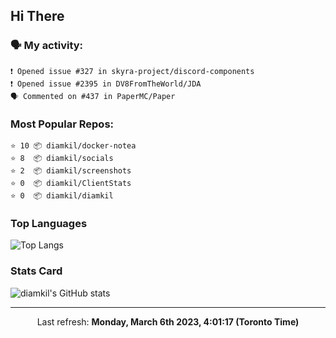 ## Hi There

### 🗣 My activity:

```
❗️ Opened issue #327 in skyra-project/discord-components
❗️ Opened issue #2395 in DV8FromTheWorld/JDA
🗣 Commented on #437 in PaperMC/Paper
```

### Most Popular Repos:

```
⭐️ 10 📦 diamkil/docker-notea
⭐️ 8  📦 diamkil/socials
⭐️ 2  📦 diamkil/screenshots
⭐️ 0  📦 diamkil/ClientStats
⭐️ 0  📦 diamkil/diamkil
```

### Top Languages

![Top Langs](https://github-readme-stats.vercel.app/api/top-langs/?username=diamkil&layout=compact&langs_count=10)

### Stats Card

![diamkil's GitHub stats](https://github-readme-stats.vercel.app/api?username=diamkil&count_private=true&show_icons=true)

---

<p align="center">
  Last refresh: 
  <b>Monday, March 6th 2023, 4:01:17 (Toronto Time)</b>
</p>

